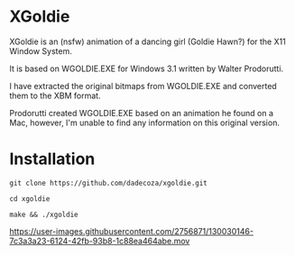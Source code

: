 # XGoldie

XGoldie is an (nsfw) animation of a dancing girl (Goldie Hawn?) for the X11 Window System.

It is based on WGOLDIE.EXE for Windows 3.1 written by Walter Prodorutti.

I have extracted the original bitmaps from WGOLDIE.EXE and converted them to the XBM format.

Prodorutti created WGOLDIE.EXE based on an animation he found on a Mac, however, I'm unable to find any information on this original version.

# Installation
```
git clone https://github.com/dadecoza/xgoldie.git
```
```
cd xgoldie
```
```
make && ./xgoldie
```



https://user-images.githubusercontent.com/2756871/130030146-7c3a3a23-6124-42fb-93b8-1c88ea464abe.mov


